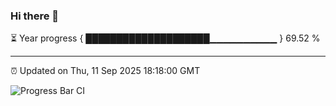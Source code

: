 ### Hi there 👋

⏳ Year progress { ████████████████████▁▁▁▁▁▁▁▁▁▁ } 69.52 %

---

⏰ Updated on Thu, 11 Sep 2025 18:18:00 GMT

![Progress Bar CI](https://github.com/liununu/liununu/workflows/Progress%20Bar%20CI/badge.svg)
